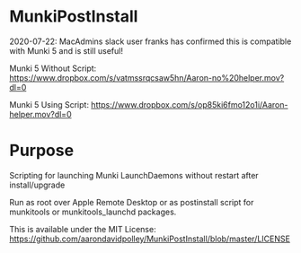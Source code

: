 # MunkiPostInstall

2020-07-22: MacAdmins slack user franks has confirmed this is compatible with Munki 5 and is still useful!

Munki 5 Without Script: https://www.dropbox.com/s/vatmssrqcsaw5hn/Aaron-no%20helper.mov?dl=0

Munki 5 Using Script: https://www.dropbox.com/s/op85ki6fmo12o1i/Aaron-helper.mov?dl=0

# Purpose

Scripting for launching Munki LaunchDaemons without restart after install/upgrade

Run as root over Apple Remote Desktop or as postinstall script for munkitools or munkitools_launchd packages.

This is available under the MIT License: https://github.com/aarondavidpolley/MunkiPostInstall/blob/master/LICENSE
